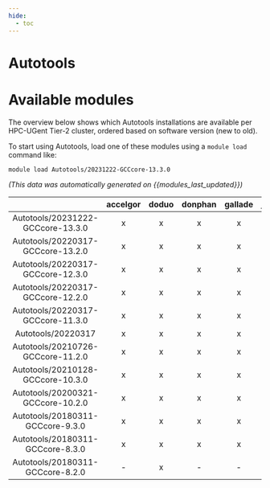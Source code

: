 ```yaml
---
hide:
  - toc
---
```


Autotools
=========

# Available modules


The overview below shows which Autotools installations are available per HPC-UGent Tier-2 cluster, ordered based on software version (new to old).

To start using Autotools, load one of these modules using a `module load` command like:

```shell
module load Autotools/20231222-GCCcore-13.3.0
```

*(This data was automatically generated on {{modules_last_updated}})*  

| |accelgor|doduo|donphan|gallade|joltik|shinx|skitty|
| :---: | :---: | :---: | :---: | :---: | :---: | :---: | :---: |
|Autotools/20231222-GCCcore-13.3.0|x|x|x|x|x|x|x|
|Autotools/20220317-GCCcore-13.2.0|x|x|x|x|x|x|x|
|Autotools/20220317-GCCcore-12.3.0|x|x|x|x|x|x|x|
|Autotools/20220317-GCCcore-12.2.0|x|x|x|x|x|x|-|
|Autotools/20220317-GCCcore-11.3.0|x|x|x|x|x|x|-|
|Autotools/20220317|x|x|x|x|x|x|-|
|Autotools/20210726-GCCcore-11.2.0|x|x|x|x|x|x|-|
|Autotools/20210128-GCCcore-10.3.0|x|x|x|x|x|-|-|
|Autotools/20200321-GCCcore-10.2.0|x|x|x|x|x|-|-|
|Autotools/20180311-GCCcore-9.3.0|x|x|x|x|x|-|-|
|Autotools/20180311-GCCcore-8.3.0|x|x|x|x|x|-|-|
|Autotools/20180311-GCCcore-8.2.0|-|x|-|-|-|-|-|
